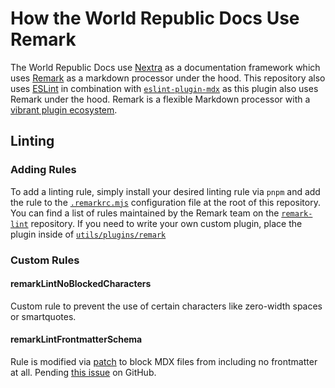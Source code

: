 # How the World Republic Docs Use Remark

The World Republic Docs use [Nextra](https://nextra.site) as a documentation framework which uses [Remark](https://github.com/remarkjs/remark) as a markdown processor under the hood.
This repository also uses [ESLint](https://eslint.org) in combination with [`eslint-plugin-mdx`](https://www.npmjs.com/package/eslint-plugin-mdx) as this plugin also uses Remark under the hood.
Remark is a flexible Markdown processor with a [vibrant plugin ecosystem](https://github.com/remarkjs/remark/blob/main/doc/plugins.md#list-of-plugins).

## Linting

### Adding Rules

To add a linting rule, simply install your desired linting rule via `pnpm` and add the rule to the [`.remarkrc.mjs`](/.remarkrc.mjs) configuration file at the root of this repository.
You can find a list of rules maintained by the Remark team on the [`remark-lint`](https://github.com/remarkjs/remark-lint#rules) repository.
If you need to write your own custom plugin, place the plugin inside of [`utils/plugins/remark`](/utils/plugins/remark/)

### Custom Rules

#### remarkLintNoBlockedCharacters

Custom rule to prevent the use of certain characters like zero-width spaces or smartquotes.

#### remarkLintFrontmatterSchema

Rule is modified via [patch](/patches/remark-lint-frontmatter-schema@3.15.4.patch) to block MDX files from including no frontmatter at all.
Pending [this issue](https://github.com/JulianCataldo/remark-lint-frontmatter-schema/issues/28) on GitHub.
